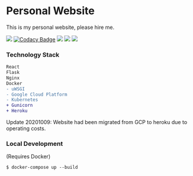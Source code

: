 # Personal Website

This is my personal website, please hire me.

[![](https://badgen.net/uptime-robot/status/m780862024-50db2c44c703e5c68d6b1ebb)](https://stats.uptimerobot.com/n66xyTGv63)
[![Codacy Badge](https://api.codacy.com/project/badge/Grade/2b8bdddeeaca49e7ba41fcca6619ed57)](https://app.codacy.com/gh/k27dong/mywebsite?utm_source=github.com&utm_medium=referral&utm_content=k27dong/mywebsite&utm_campaign=Badge_Grade_Settings)
[![](https://badgen.net/uptime-robot/response/m787426865-a3bc76f98a7232571f84627c)](https://stats.uptimerobot.com/n66xyTGv63)
[![](https://badgen.net/github/license/k27dong/mywebsite)](https://github.com/k27dong/mywebsite/blob/master/LICENSE)
[![](https://badgen.net/badge/icon/rss?icon=rss&label)](http://kefan.me/rss.xml)

### Technology Stack
```diff
React
Flask
Nginx
Docker
- uWSGI
- Google Cloud Platform
- Kubernetes
+ Gunicorn
+ Heroku
```

Update 20201009: Website had been migrated from GCP to heroku due to operating costs.

### Local Development
(Requires Docker)

```
$ docker-compose up --build
```
